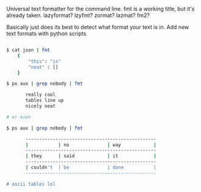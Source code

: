 Universal text formatter for the command line. fmt is a working title, but it's already taken. lazyformat? lzyfmt? zormat? lazmat? fm2? 

Basically just does its best to detect what format your text is in. Add new text formats with python scripts.

```bash

$ cat json | fmt
    { 
        "this": "is"
        "neat" : []
    }

$ px aux | grep nobody | fmt

       really cool
       tables line up
       nicely neat

# or even

$ ps aux | grep nobody | fmt

       ------------------------------------------------
       |           | no              | way            |
       ------------------------------------------------
       | they      | said            | it             |
       ------------------------------------------------
       | couldn't  | be              | done           |
       ------------------------------------------------

# ascii tables lol

```



